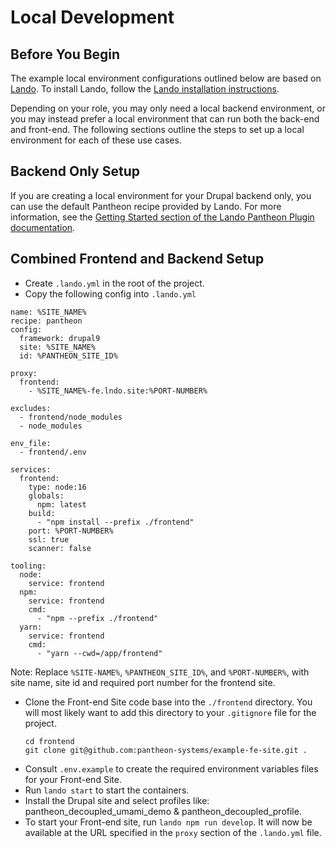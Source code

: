 # Local Development

## Before You Begin

The example local environment configurations outlined below are based on [Lando](https://lando.dev/). To install Lando, follow the [Lando installation instructions](https://docs.lando.dev/getting-started/installation.html).

Depending on your role, you may only need a local backend environment, or you may instead prefer a local environment that can run both the back-end and front-end. The following sections outline the steps to set up a local environment for each of these use cases.

## Backend Only Setup

If you are creating a local environment for your Drupal backend only, you can use the default Pantheon recipe provided by Lando. For more information, see the [Getting Started section of the Lando Pantheon Plugin documentation](https://docs.lando.dev/pantheon/getting-started.html).

## Combined Frontend and Backend Setup

- Create `.lando.yml` in the root of the project.
- Copy the following config into `.lando.yml`

```
name: %SITE_NAME%
recipe: pantheon
config:
  framework: drupal9
  site: %SITE_NAME%
  id: %PANTHEON_SITE_ID%

proxy:
  frontend:
    - %SITE_NAME%-fe.lndo.site:%PORT-NUMBER%

excludes:
  - frontend/node_modules
  - node_modules

env_file:
  - frontend/.env

services:
  frontend:
    type: node:16
    globals:
      npm: latest
    build:
      - "npm install --prefix ./frontend"
    port: %PORT-NUMBER%
    ssl: true
    scanner: false

tooling:
  node:
    service: frontend
  npm:
    service: frontend
    cmd:
      - "npm --prefix ./frontend"
  yarn:
    service: frontend
    cmd:
      - "yarn --cwd=/app/frontend"
```

Note: Replace `%SITE-NAME%`, `%PANTHEON_SITE_ID%`, and `%PORT-NUMBER%`, with site name, site id and required port number for the frontend site.

- Clone the Front-end Site code base into the `./frontend` directory. You will most likely want to add this directory to your `.gitignore` file for the project.
  ```
  cd frontend
  git clone git@github.com:pantheon-systems/example-fe-site.git .
  ```
- Consult `.env.example` to create the required environment variables files for your Front-end Site.
- Run `lando start` to start the containers.
- Install the Drupal site and select profiles like: pantheon_decoupled_umami_demo & pantheon_decoupled_profile.
- To start your Front-end site, run `lando npm run develop`. It will now be available at the URL specified in the `proxy` section of the `.lando.yml` file.
